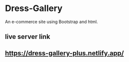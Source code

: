 # Dress-Gallery
An e-commerce site using Bootstrap and html.
## live server link
## https://dress-gallery-plus.netlify.app/
